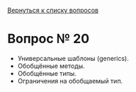 [Вернуться к списку вопросов](../questions.md)
# Вопрос № 20

* Универсальные шаблоны (generics). 
* Обобщённые методы. 
* Обобщённые типы. 
* Ограничения на обобщаемый тип.